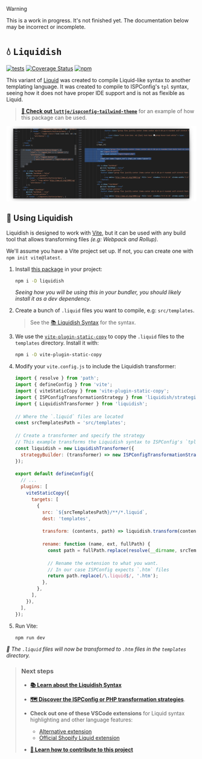 > [!WARNING]
> This is a work in progress. It's not finished yet.
> The documentation below may be incorrect or incomplete.

# 💧 `Liquidish`

[![tests](https://github.com/luttje/liquidish/actions/workflows/tests.yml/badge.svg)](https://github.com/luttje/liquidish/actions/workflows/tests.yml)
[![Coverage Status](https://coveralls.io/repos/github/luttje/liquidish/badge.svg?branch=main)](https://coveralls.io/github/luttje/liquidish?branch=main)
[![npm](https://img.shields.io/npm/v/liquidish)](https://www.npmjs.com/package/liquidish)

This variant of [Liquid](https://shopify.github.io/liquid/) was created to compile Liquid-like syntax to another templating language. It was created to compile to ISPConfig's `tpl` syntax, seeing how it does not have proper IDE support and is not as flexible as Liquid.

> [**🔭 Check out `luttje/ispconfig-tailwind-theme`**](https://github.com/luttje/ispconfig-tailwind-theme) for an example of how this package can be used.

![Example of compiled code](./docs/compiled-code.png)

## 🚀 Using Liquidish

Liquidish is designed to work with [Vite](https://vitejs.dev/), but it can be used with any build tool that allows transforming files *(e.g: Webpack and Rollup)*.

We'll assume you have a Vite project set up. If not, you can create one with `npm init vite@latest`.

1. Install [this package](https://www.npmjs.com/package/liquidish) in your project:

    ```bash
    npm i -D liquidish
    ```

    *Seeing how you will be using this in your bundler, you should likely install it as a dev dependency.*

2. Create a bunch of `.liquid` files you want to compile, e.g: `src/templates`.

    > See the [📚 Liquidish Syntax](./docs/liquidish-syntax.md) for the syntax.

3. We use the [`vite-plugin-static-copy`](https://www.npmjs.com/package/vite-plugin-static-copy) to copy the `.liquid` files to the `templates` directory. Install it with:

    ```bash
    npm i -D vite-plugin-static-copy
    ```

4. Modify your `vite.config.js` to include the Liquidish transformer:

    ```javascript
    import { resolve } from 'path';
    import { defineConfig } from 'vite';
    import { viteStaticCopy } from 'vite-plugin-static-copy';
    import { ISPConfigTransformationStrategy } from 'liquidish/strategies';
    import { LiquidishTransformer } from 'liquidish';

    // Where the `.liquid` files are located
    const srcTemplatesPath = 'src/templates';

    // Create a transformer and specify the strategy
    // This example transforms the Liquidish syntax to ISPConfig's `tpl` syntax
    const liquidish = new LiquidishTransformer({
      strategyBuilder: (transformer) => new ISPConfigTransformationStrategy(transformer)
    });

    export default defineConfig({
      // ...
      plugins: [
        viteStaticCopy({
          targets: [
            {
              src: `${srcTemplatesPath}/**/*.liquid`,
              dest: 'templates',

              transform: (contents, path) => liquidish.transform(contents, path),

              rename: function (name, ext, fullPath) {
                const path = fullPath.replace(resolve(__dirname, srcTemplatesPath), '');

                // Rename the extension to what you want.
                // In our case ISPConfig expects `.htm` files
                return path.replace(/\.liquid$/, '.htm');
              },
            },
          ],
        }),
      ],
    });
    ```

5. Run Vite:

    ```bash
    npm run dev
    ```

*🎉 The `.liquid` files will now be transformed to `.htm` files in the `templates` directory.*

> ### Next steps
>
> - **[📚 Learn about the Liquidish Syntax](./docs/liquidish-syntax.md)**
>
> - **[🗺 Discover the ISPConfig or PHP transformation strategies](./docs/transformation-strategies.md)**.
>
> - **Check out one of these VSCode extensions** for Liquid syntax highlighting and other language features:
>   - [Alternative extension](https://marketplace.visualstudio.com/items?itemName=sissel.shopify-liquid)
>   - [Official Shopify Liquid extension](https://marketplace.visualstudio.com/items?itemName=Shopify.theme-check-vscode)
>
> - **[👷 Learn how to contribute to this project](CONTRIBUTING.md)**
